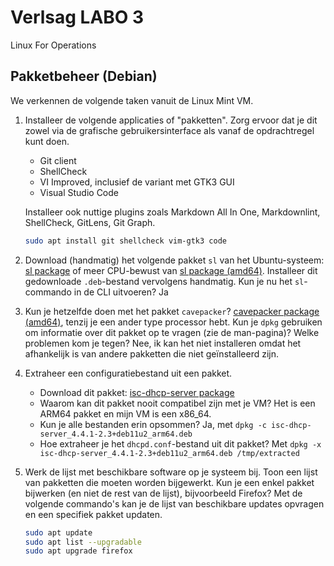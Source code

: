 # Verlsag LABO 3 
Linux For Operations

## Pakketbeheer (Debian)

We verkennen de volgende taken vanuit de Linux Mint VM.

1. Installeer de volgende applicaties of "pakketten". Zorg ervoor dat je dit zowel via de grafische gebruikersinterface als vanaf de opdrachtregel kunt doen.
    - Git client
    - ShellCheck
    - VI Improved, inclusief de variant met GTK3 GUI
    - Visual Studio Code

    Installeer ook nuttige plugins zoals Markdown All In One, Markdownlint, ShellCheck, GitLens, Git Graph.

    ```bash
    sudo apt install git shellcheck vim-gtk3 code
    ```

2. Download (handmatig) het volgende pakket `sl` van het Ubuntu-systeem: [sl package](https://packages.ubuntu.com/focal/games/sl) of meer CPU-bewust van [sl package (amd64)](https://packages.ubuntu.com/focal/amd64/sl/download). Installeer dit gedownloade `.deb`-bestand vervolgens handmatig. Kun je nu het `sl`-commando in de CLI uitvoeren?
Ja

3. Kun je hetzelfde doen met het pakket `cavepacker`? [cavepacker package (amd64)](https://packages.ubuntu.com/focal/amd64/cavepacker/download), tenzij je een ander type processor hebt. Kun je `dpkg` gebruiken om informatie over dit pakket op te vragen (zie de man-pagina)? Welke problemen kom je tegen?
Nee, ik kan het niet installeren omdat het afhankelijk is van andere pakketten die niet geïnstalleerd zijn.

4. Extraheer een configuratiebestand uit een pakket.
    - Download dit pakket: [isc-dhcp-server package](http://ftp.de.debian.org/debian/pool/main/i/isc-dhcp/isc-dhcp-server_4.4.1-2.3+deb11u2_arm64.deb)
    - Waarom kan dit pakket nooit compatibel zijn met je VM?
    Het is een ARM64 pakket en mijn VM is een x86_64.
    - Kun je alle bestanden erin opsommen?
    Ja, met `dpkg -c isc-dhcp-server_4.4.1-2.3+deb11u2_arm64.deb`
    - Hoe extraheer je het `dhcpd.conf`-bestand uit dit pakket?
    Met `dpkg -x isc-dhcp-server_4.4.1-2.3+deb11u2_arm64.deb /tmp/extracted`


5. Werk de lijst met beschikbare software op je systeem bij. Toon een lijst van pakketten die moeten worden bijgewerkt. Kun je een enkel pakket bijwerken (en niet de rest van de lijst), bijvoorbeeld Firefox?
Met de volgende commando's kan je de lijst van beschikbare updates opvragen en een specifiek pakket updaten.

    ```bash
    sudo apt update
    sudo apt list --upgradable
    sudo apt upgrade firefox
    ```

